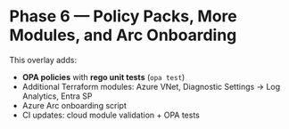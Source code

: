 # Phase 6 — Policy Packs, More Modules, and Arc Onboarding

This overlay adds:
- **OPA policies** with **rego unit tests** (`opa test`)
- Additional Terraform modules: Azure VNet, Diagnostic Settings → Log Analytics, Entra SP
- Azure Arc onboarding script
- CI updates: cloud module validation + OPA tests
